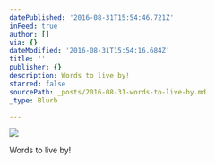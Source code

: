 ```yaml
---
datePublished: '2016-08-31T15:54:46.721Z'
inFeed: true
author: []
via: {}
dateModified: '2016-08-31T15:54:16.684Z'
title: ''
publisher: {}
description: Words to live by!
starred: false
sourcePath: _posts/2016-08-31-words-to-live-by.md
_type: Blurb

---
```

![](https://the-grid-user-content.s3-us-west-2.amazonaws.com/19b4b8e7-8e20-42d6-b18d-a5cd7ba2b927.jpg)

Words to live by!